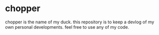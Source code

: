# chopper
chopper is the name of my duck. this repository is to keep a devlog of my own personal developments. feel free to use any of my code.
